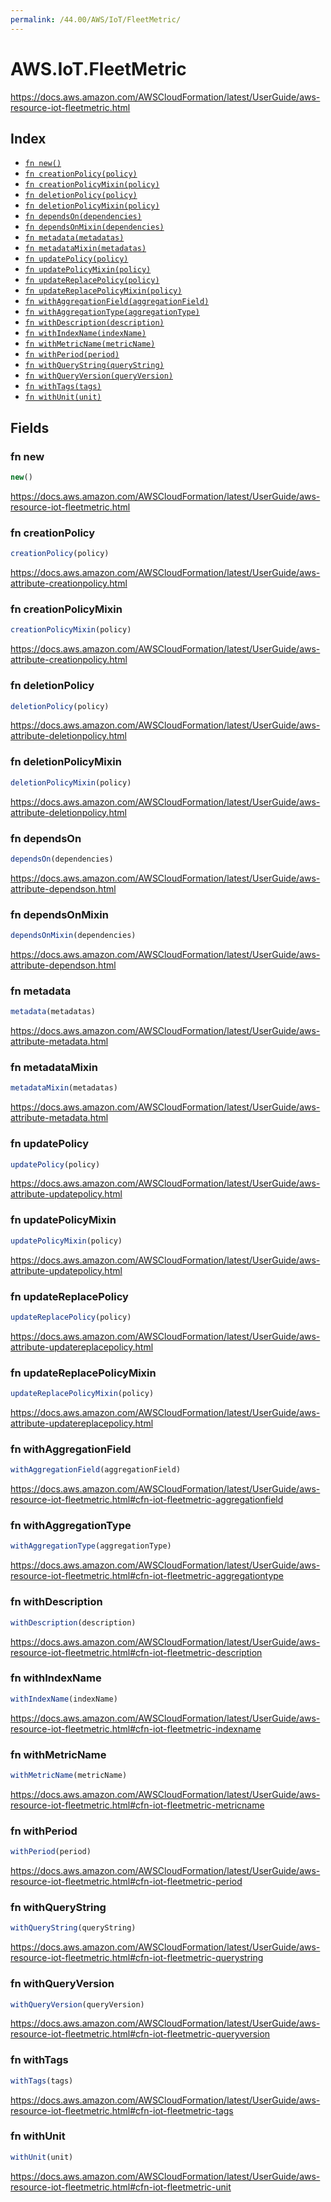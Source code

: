 ```yaml
---
permalink: /44.00/AWS/IoT/FleetMetric/
---
```


# AWS.IoT.FleetMetric

https://docs.aws.amazon.com/AWSCloudFormation/latest/UserGuide/aws-resource-iot-fleetmetric.html

## Index

* [`fn new()`](#fn-new)
* [`fn creationPolicy(policy)`](#fn-creationpolicy)
* [`fn creationPolicyMixin(policy)`](#fn-creationpolicymixin)
* [`fn deletionPolicy(policy)`](#fn-deletionpolicy)
* [`fn deletionPolicyMixin(policy)`](#fn-deletionpolicymixin)
* [`fn dependsOn(dependencies)`](#fn-dependson)
* [`fn dependsOnMixin(dependencies)`](#fn-dependsonmixin)
* [`fn metadata(metadatas)`](#fn-metadata)
* [`fn metadataMixin(metadatas)`](#fn-metadatamixin)
* [`fn updatePolicy(policy)`](#fn-updatepolicy)
* [`fn updatePolicyMixin(policy)`](#fn-updatepolicymixin)
* [`fn updateReplacePolicy(policy)`](#fn-updatereplacepolicy)
* [`fn updateReplacePolicyMixin(policy)`](#fn-updatereplacepolicymixin)
* [`fn withAggregationField(aggregationField)`](#fn-withaggregationfield)
* [`fn withAggregationType(aggregationType)`](#fn-withaggregationtype)
* [`fn withDescription(description)`](#fn-withdescription)
* [`fn withIndexName(indexName)`](#fn-withindexname)
* [`fn withMetricName(metricName)`](#fn-withmetricname)
* [`fn withPeriod(period)`](#fn-withperiod)
* [`fn withQueryString(queryString)`](#fn-withquerystring)
* [`fn withQueryVersion(queryVersion)`](#fn-withqueryversion)
* [`fn withTags(tags)`](#fn-withtags)
* [`fn withUnit(unit)`](#fn-withunit)

## Fields

### fn new

```ts
new()
```

https://docs.aws.amazon.com/AWSCloudFormation/latest/UserGuide/aws-resource-iot-fleetmetric.html

### fn creationPolicy

```ts
creationPolicy(policy)
```

https://docs.aws.amazon.com/AWSCloudFormation/latest/UserGuide/aws-attribute-creationpolicy.html

### fn creationPolicyMixin

```ts
creationPolicyMixin(policy)
```

https://docs.aws.amazon.com/AWSCloudFormation/latest/UserGuide/aws-attribute-creationpolicy.html

### fn deletionPolicy

```ts
deletionPolicy(policy)
```

https://docs.aws.amazon.com/AWSCloudFormation/latest/UserGuide/aws-attribute-deletionpolicy.html

### fn deletionPolicyMixin

```ts
deletionPolicyMixin(policy)
```

https://docs.aws.amazon.com/AWSCloudFormation/latest/UserGuide/aws-attribute-deletionpolicy.html

### fn dependsOn

```ts
dependsOn(dependencies)
```

https://docs.aws.amazon.com/AWSCloudFormation/latest/UserGuide/aws-attribute-dependson.html

### fn dependsOnMixin

```ts
dependsOnMixin(dependencies)
```

https://docs.aws.amazon.com/AWSCloudFormation/latest/UserGuide/aws-attribute-dependson.html

### fn metadata

```ts
metadata(metadatas)
```

https://docs.aws.amazon.com/AWSCloudFormation/latest/UserGuide/aws-attribute-metadata.html

### fn metadataMixin

```ts
metadataMixin(metadatas)
```

https://docs.aws.amazon.com/AWSCloudFormation/latest/UserGuide/aws-attribute-metadata.html

### fn updatePolicy

```ts
updatePolicy(policy)
```

https://docs.aws.amazon.com/AWSCloudFormation/latest/UserGuide/aws-attribute-updatepolicy.html

### fn updatePolicyMixin

```ts
updatePolicyMixin(policy)
```

https://docs.aws.amazon.com/AWSCloudFormation/latest/UserGuide/aws-attribute-updatepolicy.html

### fn updateReplacePolicy

```ts
updateReplacePolicy(policy)
```

https://docs.aws.amazon.com/AWSCloudFormation/latest/UserGuide/aws-attribute-updatereplacepolicy.html

### fn updateReplacePolicyMixin

```ts
updateReplacePolicyMixin(policy)
```

https://docs.aws.amazon.com/AWSCloudFormation/latest/UserGuide/aws-attribute-updatereplacepolicy.html

### fn withAggregationField

```ts
withAggregationField(aggregationField)
```

https://docs.aws.amazon.com/AWSCloudFormation/latest/UserGuide/aws-resource-iot-fleetmetric.html#cfn-iot-fleetmetric-aggregationfield

### fn withAggregationType

```ts
withAggregationType(aggregationType)
```

https://docs.aws.amazon.com/AWSCloudFormation/latest/UserGuide/aws-resource-iot-fleetmetric.html#cfn-iot-fleetmetric-aggregationtype

### fn withDescription

```ts
withDescription(description)
```

https://docs.aws.amazon.com/AWSCloudFormation/latest/UserGuide/aws-resource-iot-fleetmetric.html#cfn-iot-fleetmetric-description

### fn withIndexName

```ts
withIndexName(indexName)
```

https://docs.aws.amazon.com/AWSCloudFormation/latest/UserGuide/aws-resource-iot-fleetmetric.html#cfn-iot-fleetmetric-indexname

### fn withMetricName

```ts
withMetricName(metricName)
```

https://docs.aws.amazon.com/AWSCloudFormation/latest/UserGuide/aws-resource-iot-fleetmetric.html#cfn-iot-fleetmetric-metricname

### fn withPeriod

```ts
withPeriod(period)
```

https://docs.aws.amazon.com/AWSCloudFormation/latest/UserGuide/aws-resource-iot-fleetmetric.html#cfn-iot-fleetmetric-period

### fn withQueryString

```ts
withQueryString(queryString)
```

https://docs.aws.amazon.com/AWSCloudFormation/latest/UserGuide/aws-resource-iot-fleetmetric.html#cfn-iot-fleetmetric-querystring

### fn withQueryVersion

```ts
withQueryVersion(queryVersion)
```

https://docs.aws.amazon.com/AWSCloudFormation/latest/UserGuide/aws-resource-iot-fleetmetric.html#cfn-iot-fleetmetric-queryversion

### fn withTags

```ts
withTags(tags)
```

https://docs.aws.amazon.com/AWSCloudFormation/latest/UserGuide/aws-resource-iot-fleetmetric.html#cfn-iot-fleetmetric-tags

### fn withUnit

```ts
withUnit(unit)
```

https://docs.aws.amazon.com/AWSCloudFormation/latest/UserGuide/aws-resource-iot-fleetmetric.html#cfn-iot-fleetmetric-unit